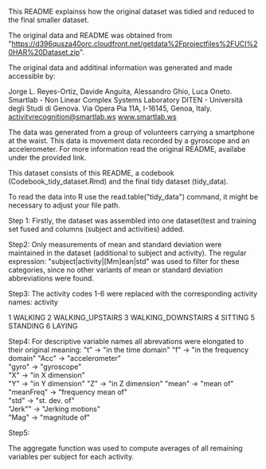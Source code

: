 This README explainss how the original dataset was tidied and reduced to
the final smaller dataset.

The original data and README was obtained from
"<https://d396qusza40orc.cloudfront.net/getdata%2Fprojectfiles%2FUCI%20HAR%20Dataset.zip>".

The original data and additinal information was generated and made
accessible by:

Jorge L. Reyes-Ortiz, Davide Anguita, Alessandro Ghio, Luca Oneto.
Smartlab - Non Linear Complex Systems Laboratory DITEN - Università
degli Studi di Genova. Via Opera Pia 11A, I-16145, Genoa, Italy.
<activityrecognition@smartlab.ws> www.smartlab.ws

The data was generated from a group of volunteers carrying a smartphone
at the waist. This data is movement data recorded by a gyroscope and an
accelerometer. For more information read the original README, availabe
under the provided link.

This dataset consists of this README, a codebook
(Codebook\_tidy\_dataset.Rmd) and the final tidy dataset (tidy\_data).

To read the data into R use the read.table("tidy\_data") command, it
might be necessary to adjust your file path.

Step 1: Firstly, the dataset was assembled into one dataset(test and
training set fused and columns (subject and activities) added.

Step2: Only measurements of mean and standard deviation were maintained
in the dataset (additional to subject and activity). The regular
expression: "subject|activity|\[Mm\]ean|std" was used to filter for
these categories, since no other variants of mean or standard deviation
abbreviations were found.

Step3: The activity codes 1-6 were replaced with the corresponding
activity names: activity

1 WALKING 2 WALKING\_UPSTAIRS 3 WALKING\_DOWNSTAIRS 4 SITTING 5 STANDING
6 LAYING

Step4: For descriptive variable names all abrevations were elongated to
their original meaning: "t" -&gt; "in the time domain" "f" -&gt; "in the
frequency domain" "Acc" -&gt; "accelerometer"  
"gyro" -&gt; "gyroscope"  
"X" -&gt; "in X dimension"  
"Y" -&gt; "in Y dimension" "Z" -&gt; "in Z dimension" "mean" -&gt; "mean
of"  
"meanFreq" -&gt; "frequency mean of"  
"std" -&gt; "st. dev. of"  
"Jerk"" -&gt; "Jerking motions"  
"Mag" -&gt; "magnitude of"

Step5:

The aggregate function was used to compute averages of all remaining
variables per subject for each activity.
